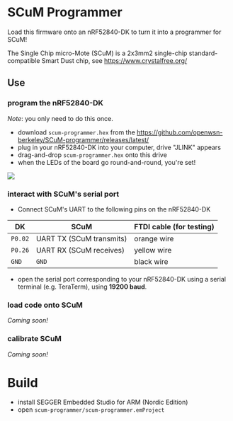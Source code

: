 # SCuM Programmer

Load this firmware onto an nRF52840-DK to turn it into a programmer for SCuM!

The Single Chip micro-Mote (SCuM) is a 2x3mm2 single-chip standard-compatible Smart Dust chip, see https://www.crystalfree.org/

## Use

### program the nRF52840-DK

_Note_: you only need to do this once.

- download `scum-programmer.hex` from the https://github.com/openwsn-berkeley/SCuM-programmer/releases/latest/
- plug in your nRF52840-DK into your computer, drive "JLINK" appears
- drag-and-drop `scum-programmer.hex` onto this drive
- when the LEDs of the board go round-and-round, you're set!

![](static/round_and_round.gif)

### interact with SCuM's serial port

* Connect SCuM's UART to the following pins on the nRF52840-DK

| DK      | SCuM                     | FTDI cable (for testing) |
| ------- | ------------------------ | ------------------------ |
| `P0.02` | UART TX (SCuM transmits) | orange wire              |
| `P0.26` | UART RX (SCuM receives)  | yellow wire              |
| `GND`   | `GND`                    | black wire               |

* open the serial port corresponding to your nRF52840-DK using a serial terminal (e.g. TeraTerm), using **19200 baud**.

### load code onto SCuM

_Coming soon!_

### calibrate SCuM

_Coming soon!_

# Build

- install SEGGER Embedded Studio for ARM (Nordic Edition)
- open `scum-programmer/scum-programmer.emProject`
